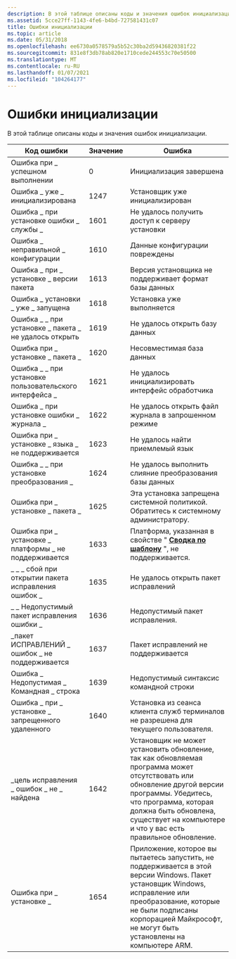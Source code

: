 ```yaml
---
description: В этой таблице описаны коды и значения ошибок инициализации.
ms.assetid: 5cce27ff-1143-4fe6-b4bd-727581431c07
title: Ошибки инициализации
ms.topic: article
ms.date: 05/31/2018
ms.openlocfilehash: ee6730a0578579a5b52c30ba2d59436820381f22
ms.sourcegitcommit: 831e8f3db78ab820e1710cede244553c70e50500
ms.translationtype: MT
ms.contentlocale: ru-RU
ms.lasthandoff: 01/07/2021
ms.locfileid: "104264177"
---
```

# <a name="initialization-errors"></a>Ошибки инициализации

В этой таблице описаны коды и значения ошибок инициализации.



| Код ошибки                            | Значение | Ошибка                                                                                                                                                                                                                                                                         |
|---------------------------------------|-------|-------------------------------------------------------------------------------------------------------------------------------------------------------------------------------------------------------------------------------------------------------------------------------|
| Ошибка при \_ успешном выполнении                        | 0     | Инициализация завершена                                                                                                                                                                                                                                                       |
| Ошибка \_ уже \_ инициализирована           | 1247  | Установщик уже инициализирован                                                                                                                                                                                                                                          |
| Ошибка \_ при установке ошибки \_ службы \_      | 1601  | Не удалось получить доступ к серверу установки                                                                                                                                                                                                                                          |
| Ошибка \_ неправильной \_ конфигурации             | 1610  | Данные конфигурации повреждены                                                                                                                                                                                                                                                 |
| Ошибка \_ при \_ установке \_ версии пакета      | 1613  | Версия установщика не поддерживает формат базы данных                                                                                                                                                                                                                            |
| Ошибка \_ установки \_ уже \_ запущена      | 1618  | Установка уже выполняется                                                                                                                                                                                                                                        |
| Ошибка \_ \_ при установке \_ пакета \_ не удалось открыть | 1619  | Не удалось открыть базу данных                                                                                                                                                                                                                                                  |
| Ошибка при \_ установке \_ пакета \_      | 1620  | Несовместимая база данных                                                                                                                                                                                                                                                         |
| Ошибка \_ \_ при установке пользовательского интерфейса \_           | 1621  | Не удалось инициализировать интерфейс обработчика                                                                                                                                                                                                                                        |
| Ошибка \_ при установке ошибки \_ журнала \_          | 1622  | Не удалось открыть файл журнала в запрошенном режиме                                                                                                                                                                                                                                     |
| Ошибка при \_ установке \_ языка \_ не поддерживается | 1623  | Не удалось найти приемлемый язык                                                                                                                                                                                                                                         |
| Ошибка \_ \_ при установке преобразования \_    | 1624  | Не удалось выполнить слияние преобразования базы данных                                                                                                                                                                                                                                            |
| Ошибка при \_ установке \_ пакета \_     | 1625  | Эта установка запрещена системной политикой. Обратитесь к системному администратору.                                                                                                                                                                                           |
| Ошибка при \_ установке \_ платформы \_ не поддерживается | 1633  | Платформа, указанная в свойстве " [**Сводка по шаблону**](template-summary.md) ", не поддерживается.                                                                                                                                                                         |
| \_ \_ \_ сбой при открытии пакета исправления ошибок \_   | 1635  | Не удалось открыть пакет исправлений                                                                                                                                                                                                                                             |
| \_ \_ Недопустимый пакет исправления ошибки \_        | 1636  | Недопустимый пакет исправления.                                                                                                                                                                                                                                                        |
| \_пакет ИСПРАВЛЕНИЙ \_ ошибок \_ не поддерживается    | 1637  | Пакет исправлений не поддерживается                                                                                                                                                                                                                                                     |
| Ошибка \_ Недопустимая \_ Командная \_ строка         | 1639  | Недопустимый синтаксис командной строки                                                                                                                                                                                                                                                   |
| Ошибка \_ при \_ установке \_ запрещенного удаленного    | 1640  | Установка из сеанса клиента служб терминалов не разрешена для текущего пользователя.                                                                                                                                                                                          |
| \_цель исправления \_ ошибок \_ не \_ найдена      | 1642  | Установщик не может установить обновление, так как обновляемая программа может отсутствовать или обновление другой версии программы. Убедитесь, что программа, которая должна быть обновлена, существует на компьютере и что у вас есть правильное обновление. |
| Ошибка при \_ установке \_              | 1654  | Приложение, которое вы пытаетесь запустить, не поддерживается в этой версии Windows. Пакет установщик Windows, исправление или преобразование, которые не были подписаны корпорацией Майкрософт, не могут быть установлены на компьютере ARM.                                                                |



 

 

 



